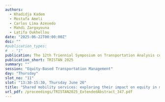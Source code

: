 ```yaml
---
authors:
  - Khadidja Kadem
  - Mostafa Ameli
  - Carlos Lima Azevedo
  - Mahdi Zargayouna
  - Latifa Oukhellou
date: "2025-06-22T00:00:00Z"
doi: ""
#publication_types:
#  - "1"
publication: The 12th Triennial Symposium on Transportation Analysis conference
publication_short: TRISTAN 2025
summary: ""
session: "Equity-Based Transportation Management"
day: "Thursday"
slot_no: "11"
slot: "13:30-15:30, Thursday June 26"
title: "Shared mobility services: exploring their impact on equity in multimodal transportation systems"
url_pdf: /proceedings/TRISTAN2025_ExtendedAbstract_347.pdf
---
```

